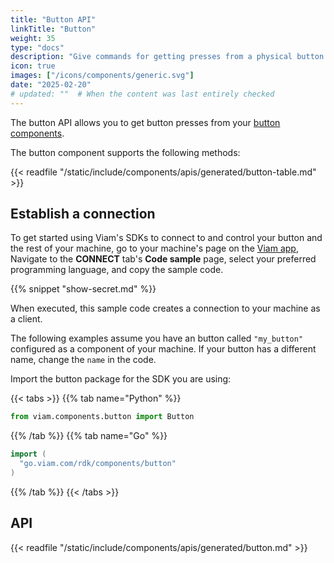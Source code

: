 ```yaml
---
title: "Button API"
linkTitle: "Button"
weight: 35
type: "docs"
description: "Give commands for getting presses from a physical button."
icon: true
images: ["/icons/components/generic.svg"]
date: "2025-02-20"
# updated: ""  # When the content was last entirely checked
---
```


The button API allows you to get button presses from your [button components](/operate/reference/components/button/).

The button component supports the following methods:

{{< readfile "/static/include/components/apis/generated/button-table.md" >}}

## Establish a connection

To get started using Viam's SDKs to connect to and control your button and the rest of your machine, go to your machine's page on the [Viam app](https://app.viam.com),
Navigate to the **CONNECT** tab's **Code sample** page, select your preferred programming language, and copy the sample code.

{{% snippet "show-secret.md" %}}

When executed, this sample code creates a connection to your machine as a client.

The following examples assume you have an button called `"my_button"` configured as a component of your machine.
If your button has a different name, change the `name` in the code.

Import the button package for the SDK you are using:

{{< tabs >}}
{{% tab name="Python" %}}

```python
from viam.components.button import Button
```

{{% /tab %}}
{{% tab name="Go" %}}

```go
import (
  "go.viam.com/rdk/components/button"
)
```

{{% /tab %}}
{{< /tabs >}}

## API

{{< readfile "/static/include/components/apis/generated/button.md" >}}
